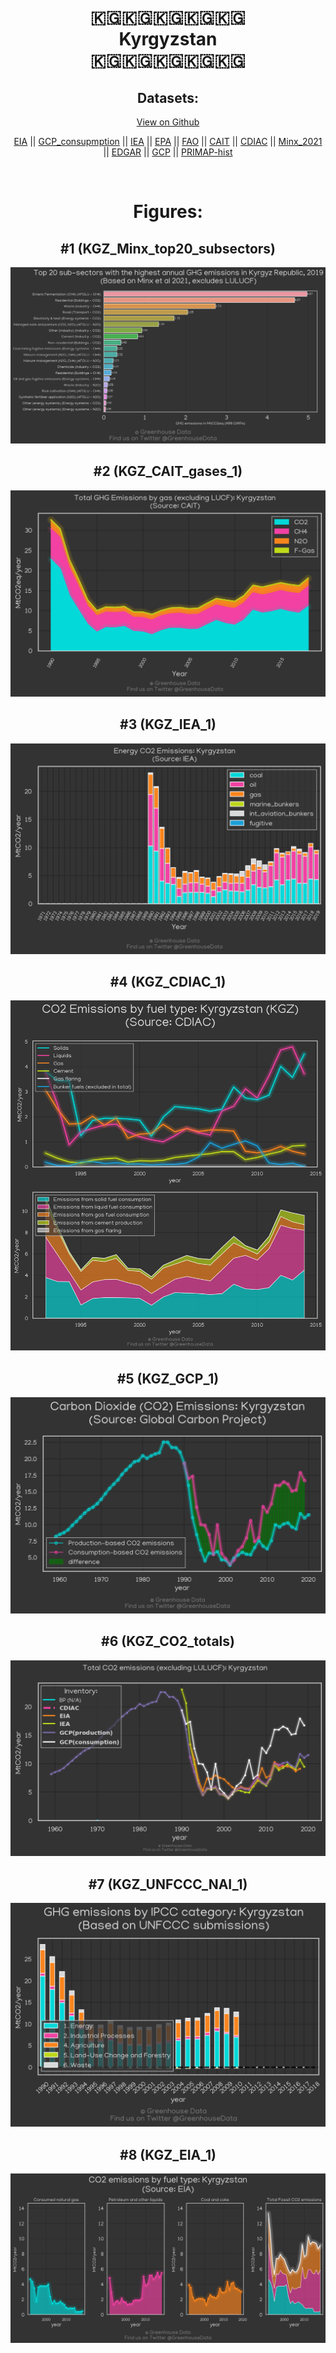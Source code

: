 
<center>
<h1 align="center">
🇰🇬🇰🇬🇰🇬🇰🇬🇰🇬
<br>
Kyrgyzstan
<br>
🇰🇬🇰🇬🇰🇬🇰🇬🇰🇬
</h1>
<h2>Datasets:</h2>
<p><a href="https://github.com/dquintani/GreenhouseData/tree/master/country_data/KGZ_Kyrgyzstan/data">View on Github</a>
<br></p><p><a href="data/KGZ_EIA.csv">EIA</a> || <a href="data/KGZ_GCP_consupmption.csv">GCP_consupmption</a> || <a href="data/KGZ_IEA.csv">IEA</a> || <a href="data/KGZ_EPA.csv">EPA</a> || <a href="data/KGZ_FAO.csv">FAO</a> || <a href="data/KGZ_CAIT.csv">CAIT</a> || <a href="data/KGZ_CDIAC.csv">CDIAC</a> || <a href="data/KGZ_Minx_2021.csv">Minx_2021</a> || <a href="data/KGZ_EDGAR.csv">EDGAR</a> || <a href="data/KGZ_GCP.csv">GCP</a> || <a href="data/KGZ_PRIMAP-hist.csv">PRIMAP-hist</a></p><p><br></p>
<h1>Figures:</h1><h2>#1 (KGZ_Minx_top20_subsectors)</h2>
<p><img alt="" src="figures/KGZ_Minx_top20_subsectors.png" /></p><h2>#2 (KGZ_CAIT_gases_1)</h2>
<p><img alt="" src="figures/KGZ_CAIT_gases_1.png" /></p><h2>#3 (KGZ_IEA_1)</h2>
<p><img alt="" src="figures/KGZ_IEA_1.png" /></p><h2>#4 (KGZ_CDIAC_1)</h2>
<p><img alt="" src="figures/KGZ_CDIAC_1.png" /></p><h2>#5 (KGZ_GCP_1)</h2>
<p><img alt="" src="figures/KGZ_GCP_1.png" /></p><h2>#6 (KGZ_CO2_totals)</h2>
<p><img alt="" src="figures/KGZ_CO2_totals.png" /></p><h2>#7 (KGZ_UNFCCC_NAI_1)</h2>
<p><img alt="" src="figures/KGZ_UNFCCC_NAI_1.png" /></p><h2>#8 (KGZ_EIA_1)</h2>
<p><img alt="" src="figures/KGZ_EIA_1.png" /></p>